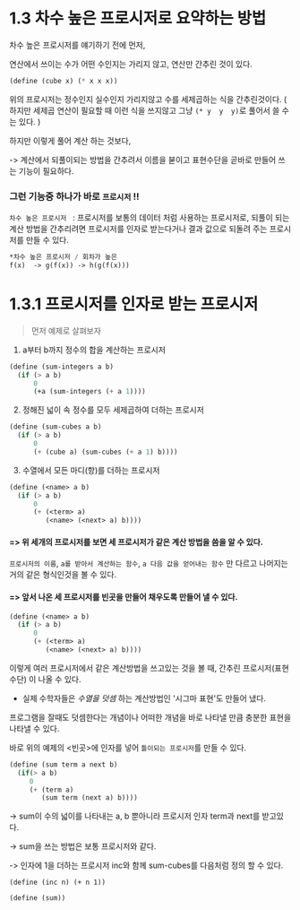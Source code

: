 # 1.3 차수 높은 프로시저로 요약하는 방법

차수 높은 프로시저를 얘기하기 전에 먼저,

연산에서 쓰이는 수가 어떤 수인지는 가리지 않고, 연산만 간추린 것이 있다.

```lisp
(define (cube x) (* x x x))
```

위의 프로시저는 정수인지 실수인지 가리지않고 수를 세제곱하는 식을 간추린것이다. ( 하지만  세제곱 연산이 필요할 때 이런 식을 쓰지않고 그냥 `(* y  y  y)`로 풀어서 쓸 수는 있다. )

하지만 이렇게 풀어 계산 하는 것보다,

-> 계산에서 되풀이되는 방법을 간추려서 이름을 붇이고 표현수단을 곧바로 만들어 쓰는 기능이 필요하다.

### 그런 기능중 하나가 바로 `프로시저` !! 

`차수 높은 프로시저 ` : 프로시저를 보통의 데이터 처럼 사용하는 프로시저로, 되풀이 되는 계산 방법을 간추리려면 프로시저를 인자로 받는다거나 결과 값으로 되돌려 주는 프로시저를 만들 수 있다.

```lisp
*차수 높은 프로시저 / 회차가 높은  
f(x)  -> g(f(x)) -> h(g(f(x)))
```

# 1.3.1 프로시저를 인자로 받는 프로시저 

> 먼저 예제로 살펴보자

1. a부터 b까지 정수의 합을 계산하는 프로시저

```lisp
(define (sum-integers a b)
  (if (> a b)
      0
   	  (+a (sum-integers (+ a 1))))
```

2. 정해진 넓이 속 정수를 모두 세제곱하여 더하는 프로시저

```lisp
(define (sum-cubes a b)
  (if (> a b)
      0
      (+ (cube a) (sum-cubes (+ a 1) b))))
```

3. 수열에서 모든 마디(항)를 더하는 프로시저

```lisp
(define (<name> a b)
  (if (> a b)
      0
      (+ (<term> a)
         (<name> (<next> a) b))))
```

####  => 위 세개의 프로시저를 보면 세 프로시저가 같은 계산 방법을 씀을 알 수 있다.

`프로시저의 이름`, `a를 받아서 계산하는 함수`, `a 다음 값을 얻어내는 함수` 만 다르고 나머지는 거의 같은 형식인것을 볼 수 있다.

#### => 앞서 나온 세 프로시저를 빈곳을 만들어 채우도록 만들어 낼 수 있다.

```lisp
(define (<name> a b)
  (if (> a b)
      0
      (+ (<term> a)
         (<name> (<next> a) b))))
```

이렇게 여러 프로시저에서 같은 계산방법을 쓰고있는 것을 볼 때, 간추린 프로시저(표현수단) 이 나올 수 있다. 

- 실제 수학자들은 *수열을 덧셈* 하는 계산방법인 '시그마 표현'도 만들어 냈다.

프로그램을 잘때도 덧셈한다는 개념이나 어떠한 개념을 바로 나타낼 만큼 충분한 표현을 나타낼 수 있다.

바로 위의 예제의 <빈곳>에 인자를 넣어 `틀이되는 프로시저`를 만들 수 있다.

```lisp
(define (sum term a next b)
  (if(> a b)
     0
     (+ (term a)
        (sum term (next a) b))))
```

-> sum이 수의 넓이를 나타내는 a, b 뿐아니라 프로시저 인자 term과 next를 받고있다.

-> sum을 쓰는 방법은 보통 프로시저와 같다.

-> 인자에 1을 더하는 프로시저 inc와 함께 sum-cubes를 다음처럼 정의 할 수 있다.

```Lisp
(define (inc n) (+ n 1))

(define (sum))
```

